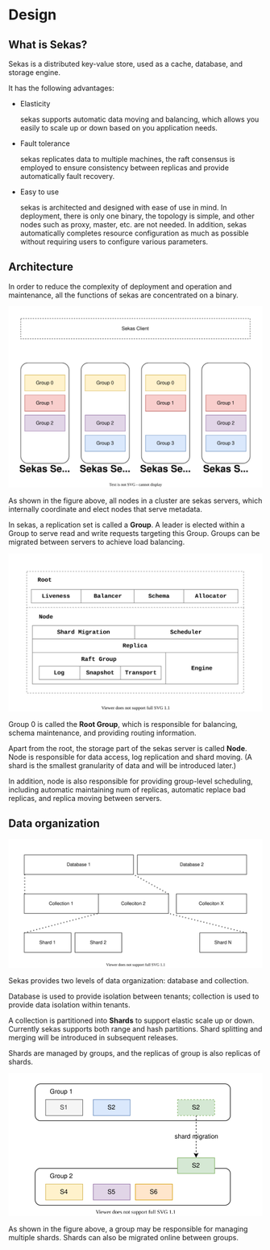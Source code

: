 # Design

## What is Sekas?

Sekas is a distributed key-value store, used as a cache, database, and storage engine.

It has the following advantages:

- Elasticity

    sekas supports automatic data moving and balancing, which allows you easily to scale up or down based on you application needs.

- Fault tolerance

    sekas replicates data to multiple machines, the raft consensus is employed to ensure consistency between replicas and provide automatically fault recovery.

- Easy to use

    sekas is architected and designed with ease of use in mind. In deployment, there is only one binary, the topology is simple, and other nodes such as proxy, master, etc. are not needed. In addition, sekas automatically completes resource configuration as much as possible without requiring users to configure various parameters.

## Architecture

In order to reduce the complexity of deployment and operation and maintenance, all the functions of sekas are concentrated on a binary.

![topology][topology]

[topology]: ./img/topology.drawio.svg

As shown in the figure above, all nodes in a cluster are sekas servers, which internally coordinate and elect nodes that serve metadata.

In sekas, a replication set is called a **Group**. A leader is elected within a Group to serve read and write requests targeting this Group. Groups can be migrated between servers to achieve load balancing.

![architecture][architecture]

[architecture]: ./img/architecture.drawio.svg

Group 0 is called the **Root Group**, which is responsible for balancing, schema maintenance, and providing routing information.

Apart from the root, the storage part of the sekas server is called **Node**. Node is responsible for data access, log replication and shard moving. (A shard is the smallest granularity of data and will be introduced later.)

In addition, node is also responsible for providing group-level scheduling, including automatic maintaining num of replicas, automatic replace bad replicas, and replica moving between servers.

## Data organization

![data organization][data-organization]

[data-organization]: ./img/data-organization.drawio.svg

Sekas provides two levels of data organization: database and collection.

Database is used to provide isolation between tenants; collection is used to provide data isolation within tenants.

A collection is partitioned into **Shards** to support elastic scale up or down. Currently sekas supports both range and hash partitions. Shard splitting and merging will be introduced in subsequent releases.

Shards are managed by groups, and the replicas of group is also replicas of shards.

![group and shard][group-and-shard]

[group-and-shard]: ./img/group-and-shard.drawio.svg

As shown in the figure above, a group may be responsible for managing multiple shards. Shards can also be migrated online between groups.
